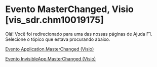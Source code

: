
# Evento MasterChanged, Visio [vis_sdr.chm10019175]

Olá! Você foi redirecionado para uma das nossas páginas de Ajuda F1. Selecione o tópico que estava procurando abaixo.

[Evento Application.MasterChanged (Visio)](http://msdn.microsoft.com/library/f92d988d-1cbb-00c1-9d5d-46f001e76433%28Office.15%29.aspx)

[Evento InvisibleApp.MasterChanged (Visio)](http://msdn.microsoft.com/library/bb64bee2-9562-8083-d993-d42c00ed889f%28Office.15%29.aspx)


